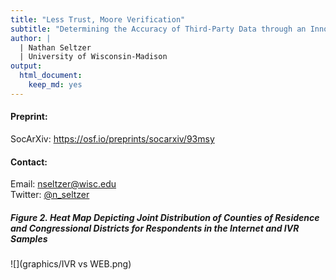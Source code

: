 ```yaml
---
title: "Less Trust, Moore Verification"  
subtitle: "Determining the Accuracy of Third-Party Data through an Innovative Use of Attention Checks"  
author: |
  | Nathan Seltzer
  | University of Wisconsin-Madison  
output:
  html_document:
    keep_md: yes
---
```


#### Preprint: ####
   
SocArXiv: https://osf.io/preprints/socarxiv/93msy


#### Contact:  ####
   
Email: nseltzer@wisc.edu  
Twitter: [\@n_seltzer](https://twitter.com/n_seltzer)  


##### *Figure 2. Heat Map Depicting Joint Distribution of Counties of Residence and Congressional Districts for Respondents in the Internet and IVR Samples* #####


![](graphics/IVR vs WEB.png)
